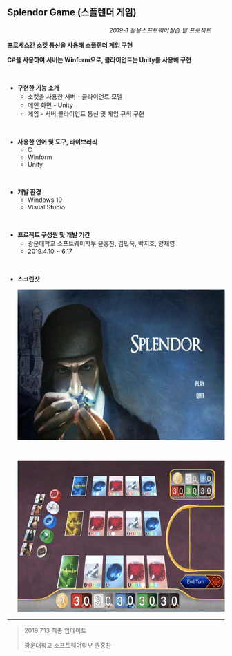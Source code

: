 ## Splendor Game (스플렌더 게임)

&nbsp;&nbsp;&nbsp;&nbsp;&nbsp;&nbsp;&nbsp;&nbsp;&nbsp;&nbsp;&nbsp;&nbsp;&nbsp;&nbsp;&nbsp;&nbsp;&nbsp;&nbsp;&nbsp;&nbsp;&nbsp;&nbsp;&nbsp;&nbsp;&nbsp;&nbsp;&nbsp;&nbsp;&nbsp;&nbsp;&nbsp;&nbsp;&nbsp;&nbsp;&nbsp;&nbsp;&nbsp;&nbsp;&nbsp;&nbsp;&nbsp;&nbsp;&nbsp;&nbsp;&nbsp;&nbsp;&nbsp;&nbsp;&nbsp;&nbsp;&nbsp;&nbsp;&nbsp;&nbsp;&nbsp;&nbsp;&nbsp;&nbsp;&nbsp;&nbsp;*2019-1 응용소프트웨어실습 팀 프로젝트*

**프로세스간 소켓 통신을 사용해 스플렌더 게임 구현**

**C#을 사용하여 서버는 Winform으로, 클라이언트는 Unity를 사용해 구현**

<br>

- **구현한 기능 소개**
  - 소켓을 사용한 서버 - 클라이언트 모델
  - 메인 화면 - Unity
  - 게임 - 서버,클라이언트 통신 및 게임 규칙 구현

<br>

- **사용한 언어 및 도구, 라이브러리**
  + C
  + Winform
  + Unity

<br>

+ **개발 환경**
  + Windows 10
  + Visual Studio

<br>

- **프로젝트 구성원 및 개발 기간**
  + 광운대학교 소프트웨어학부 윤홍찬, 김민욱, 박지호, 양재영
  + 2019.4.10 ~ 6.17

<br>

- **스크린샷**

  <img width="600" height="350" src="./readimg/img1.png"></img>
  
  <br>
  
  <img width="600" height="350" src="./readimg/img2.png"></img>



---

> 2019.7.13 최종 업데이트
>
> 광운대학교 소프트웨어학부 윤홍찬

